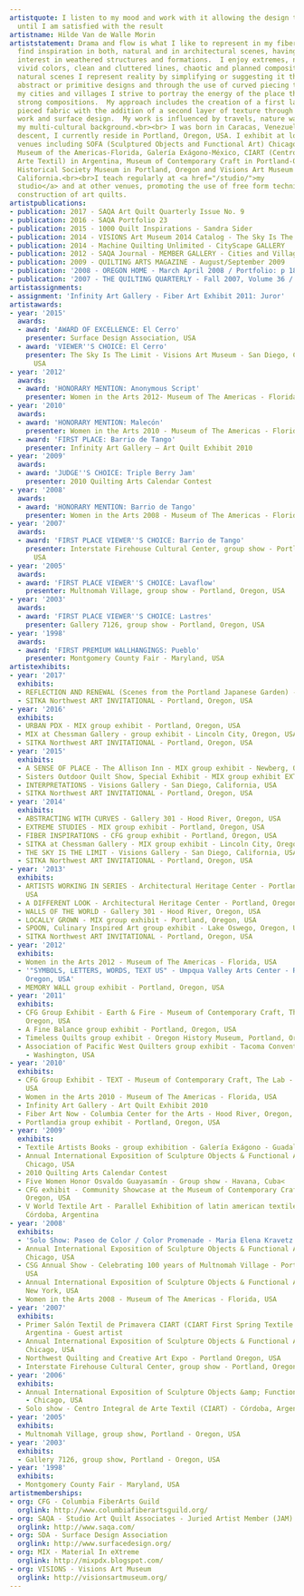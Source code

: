```yaml
---
artistquote: I listen to my mood and work with it allowing the design to evolve spontaneously
  until I am satisfied with the result
artistname: Hilde Van de Walle Morin
artiststatement: Drama and flow is what I like to represent in my fiber work.  I
  find inspiration in both, natural and in architectural scenes, having a particular
  interest in weathered structures and formations.  I enjoy extremes, neutral and
  vivid colors, clean and cluttered lines, chaotic and planned compositions.  In my
  natural scenes I represent reality by simplifying or suggesting it through either
  abstract or primitive designs and through the use of curved piecing techniques.  In
  my cities and villages I strive to portray the energy of the place through the use
  strong compositions.  My approach includes the creation of a first layer of improvised
  pieced fabric with the addition of a second layer of texture through extensive thread
  work and surface design.  My work is influenced by travels, nature walks and by
  my multi-cultural background.<br><br> I was born in Caracas, Venezuela. Of Belgian
  descent, I currently reside in Portland, Oregon, USA. I exhibit at local and international
  venues including SOFA (Sculptured Objects and Functional Art) Chicago and New York,
  Museum of the Americas-Florida, Galería Exágono-México, CIART (Centro Integral de
  Arte Textil) in Argentina, Museum of Contemporary Craft in Portland-Oregon, Oregon
  Historical Society Museum in Portland, Oregon and Visions Art Museum in San Diego,
  California.<br><br>I teach regularly at <a href="/studio/">my
  studio</a> and at other venues, promoting the use of free form techniques in the
  construction of art quilts.
artistpublications:
- publication: 2017 - SAQA Art Quilt Quarterly Issue No. 9
- publication: 2016 - SAQA Portfolio 23
- publication: 2015 - 1000 Quilt Inspirations - Sandra Sider
- publication: 2014 - VISIONS Art Museum 2014 Catalog - The Sky Is The Limit
- publication: 2014 - Machine Quilting Unlimited - CityScape GALLERY
- publication: 2012 - SAQA Journal - MEMBER GALLERY - Cities and Villages - Fall 2012
- publication: 2009 - QUILTING ARTS MAGAZINE - August/September 2009
- publication: '2008 - OREGON HOME - March April 2008 / Portfolio: p 18'
- publication: '2007 - THE QUILTING QUARTERLY - Fall 2007, Volume 36 / Number 3 / #139 pp 26-27'
artistassignments:
- assignment: 'Infinity Art Gallery - Fiber Art Exhibit 2011: Juror'
artistawards:
- year: '2015'
  awards:
  - award: 'AWARD OF EXCELLENCE: El Cerro'
    presenter: Surface Design Association, USA
  - award: 'VIEWER''S CHOICE: El Cerro'
    presenter: The Sky Is The Limit - Visions Art Museum - San Diego, California,
      USA
- year: '2012'
  awards:
  - award: 'HONORARY MENTION: Anonymous Script'
    presenter: Women in the Arts 2012- Museum of The Americas - Florida, USA
- year: '2010'
  awards:
  - award: 'HONORARY MENTION: Malecón'
    presenter: Women in the Arts 2010 - Museum of The Americas - Florida, USA
  - award: 'FIRST PLACE: Barrio de Tango'
    presenter: Infinity Art Gallery – Art Quilt Exhibit 2010
- year: '2009'
  awards:
  - award: 'JUDGE''S CHOICE: Triple Berry Jam'
    presenter: 2010 Quilting Arts Calendar Contest
- year: '2008'
  awards:
  - award: 'HONORARY MENTION: Barrio de Tango'
    presenter: Women in the Arts 2008 - Museum of The Americas - Florida, USA
- year: '2007'
  awards:
  - award: 'FIRST PLACE VIEWER''S CHOICE: Barrio de Tango'
    presenter: Interstate Firehouse Cultural Center, group show - Portland, Oregon,
      USA
- year: '2005'
  awards:
  - award: 'FIRST PLACE VIEWER''S CHOICE: Lavaflow'
    presenter: Multnomah Village, group show - Portland, Oregon, USA
- year: '2003'
  awards:
  - award: 'FIRST PLACE VIEWER''S CHOICE: Lastres'
    presenter: Gallery 7126, group show - Portland, Oregon, USA
- year: '1998'
  awards:
  - award: 'FIRST PREMIUM WALLHANGINGS: Pueblo'
    presenter: Montgomery County Fair - Maryland, USA
artistexhibits:
- year: '2017'
  exhibits:
  - REFLECTION AND RENEWAL (Scenes from the Portland Japanese Garden) - MIX group exhibit - Portland, Oregon, USA
  - SITKA Northwest ART INVITATIONAL - Portland, Oregon, USA
- year: '2016'
  exhibits:
  - URBAN PDX - MIX group exhibit - Portland, Oregon, USA
  - MIX at Chessman Gallery - group exhibit - Lincoln City, Oregon, USA
  - SITKA Northwest ART INVITATIONAL - Portland, Oregon, USA
- year: '2015'
  exhibits:
  - A SENSE OF PLACE - The Allison Inn - MIX group exhibit - Newberg, Oregon, USA
  - Sisters Outdoor Quilt Show, Special Exhibit - MIX group exhibit EXTREME STUDIES - Sisters, Oregon, USA
  - INTERPRETATIONS - Visions Gallery - San Diego, California, USA
  - SITKA Northwest ART INVITATIONAL - Portland, Oregon, USA
- year: '2014'
  exhibits:
  - ABSTRACTING WITH CURVES - Gallery 301 - Hood River, Oregon, USA
  - EXTREME STUDIES - MIX group exhibit - Portland, Oregon, USA
  - FIBER INSPIRATIONS - CFG group exhibit - Portland, Oregon, USA
  - SITKA at Chessman Gallery - MIX group exhibit - Lincoln City, Oregon, USA
  - THE SKY IS THE LIMIT - Visions Gallery - San Diego, California, USA
  - SITKA Northwest ART INVITATIONAL - Portland, Oregon, USA
- year: '2013'
  exhibits:
  - ARTISTS WORKING IN SERIES - Architectural Heritage Center - Portland, Oregon,
    USA
  - A DIFFERENT LOOK - Architectural Heritage Center - Portland, Oregon, USA
  - WALLS OF THE WORLD - Gallery 301 - Hood River, Oregon, USA
  - LOCALLY GROWN - MIX group exhibit - Portland, Oregon, USA
  - SPOON, Culinary Inspired Art group exhibit - Lake Oswego, Oregon, USA
  - SITKA Northwest ART INVITATIONAL - Portland, Oregon, USA
- year: '2012'
  exhibits:
  - Women in the Arts 2012 - Museum of The Americas - Florida, USA
  - '"SYMBOLS, LETTERS, WORDS, TEXT US" - Umpqua Valley Arts Center - Roseburg,
    Oregon, USA'
  - MEMORY WALL group exhibit - Portland, Oregon, USA
- year: '2011'
  exhibits:
  - CFG Group Exhibit - Earth & Fire - Museum of Contemporary Craft, The Lab - Portland,
    Oregon, USA
  - A Fine Balance group exhibit - Portland, Oregon, USA
  - Timeless Quilts group exhibit - Oregon History Museum, Portland, Oregon, USA
  - Association of Pacific West Quilters group exhibit - Tacoma Convention Center
    - Washington, USA
- year: '2010'
  exhibits:
  - CFG Group Exhibit - TEXT - Museum of Contemporary Craft, The Lab - Portland, Oregon,
    USA
  - Women in the Arts 2010 - Museum of The Americas - Florida, USA
  - Infinity Art Gallery - Art Quilt Exhibit 2010
  - Fiber Art Now - Columbia Center for the Arts - Hood River, Oregon, USA
  - Portlandia group exhibit - Portland, Oregon, USA
- year: '2009'
  exhibits:
  - Textile Artists Books - group exhibition - Galería Exágono - Guadalajara, México
  - Annual International Exposition of Sculpture Objects & Functional Art (SOFA) -
    Chicago, USA
  - 2010 Quilting Arts Calendar Contest
  - Five Women Honor Osvaldo Guayasamín - Group show - Havana, Cuba<
  - CFG exhibit - Community Showcase at the Museum of Contemporary Craft - Portland,
    Oregon, USA
  - V World Textile Art - Parallel Exhibition of latin american textile artists -
    Córdoba, Argentina
- year: '2008'
  exhibits:
  - 'Solo Show: Paseo de Color / Color Promenade - Maria Elena Kravetz Gallery, Argentina'
  - Annual International Exposition of Sculpture Objects & Functional Art (SOFA) -
    Chicago, USA
  - CSG Annual Show - Celebrating 100 years of Multnomah Village - Portland, Oregon,
    USA
  - Annual International Exposition of Sculpture Objects & Functional Art (SOFA) -
    New York, USA
  - Women in the Arts 2008 - Museum of The Americas - Florida, USA
- year: '2007'
  exhibits:
  - Primer Salón Textil de Primavera CIART (CIART First Spring Textile Gallery), Córdoba,
    Argentina - Guest artist
  - Annual International Exposition of Sculpture Objects & Functional Art (SOFA) -
    Chicago, USA
  - Northwest Quilting and Creative Art Expo - Portland Oregon, USA
  - Interstate Firehouse Cultural Center, group show - Portland, Oregon, USA
- year: '2006'
  exhibits:
  - Annual International Exposition of Sculpture Objects &amp; Functional Art (SOFA)
    - Chicago, USA
  - Solo show - Centro Integral de Arte Textil (CIART) - Córdoba, Argentina
- year: '2005'
  exhibits:
  - Multnomah Village, group show, Portland - Oregon, USA
- year: '2003'
  exhibits:
  - Gallery 7126, group show, Portland - Oregon, USA
- year: '1998'
  exhibits:
  - Montgomery County Fair - Maryland, USA
artistmemberships:
- org: CFG - Columbia FiberArts Guild
  orglink: http://www.columbiafiberartsguild.org/
- org: SAQA - Studio Art Quilt Associates - Juried Artist Member (JAM)
  orglink: http://www.saqa.com/
- org: SDA - Surface Design Association
  orglink: http://www.surfacedesign.org/
- org: MIX - Material In eXtreme
  orglink: http://mixpdx.blogspot.com/
- org: VISIONS - Visions Art Museum
  orglink: http://visionsartmuseum.org/
---
```

